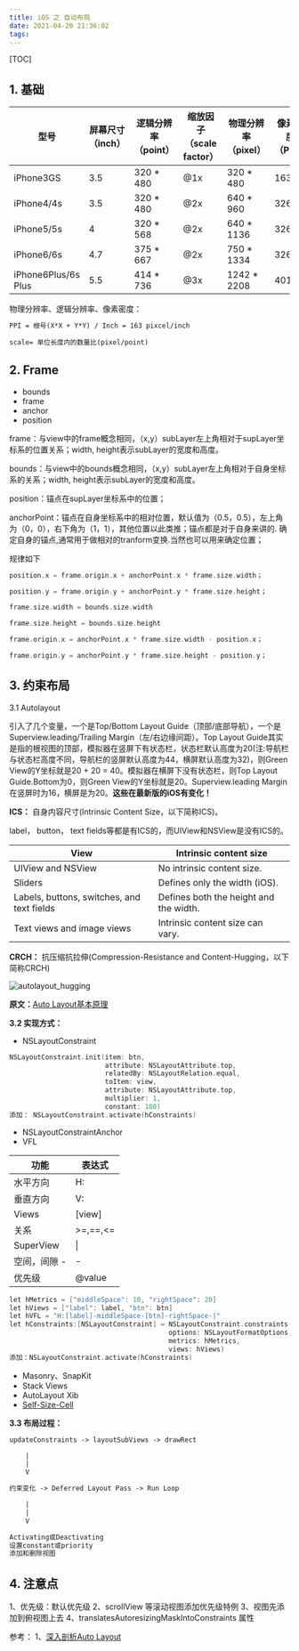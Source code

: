 ```yaml
---
title: iOS 之 自动布局
date: 2021-04-20 21:36:02
tags:  
---
```



[TOC]

## 1. 基础

| 型号                | 屏幕尺寸（inch） | 逻辑分辨率（point） | 缩放因子（scale factor） | 物理分辨率（pixel） | 像素密度（PPI） |
| ------------------- | ---------------- | ------------------- | ------------------------ | ------------------- | --------------- |
| iPhone3GS           | 3.5              | 320 * 480           | @1x                      | 320 * 480           | 163             |
| iPhone4/4s          | 3.5              | 320 * 480           | @2x                      | 640 * 960           | 326             |
| iPhone5/5s          | 4                | 320 * 568           | @2x                      | 640 * 1136          | 326             |
| iPhone6/6s          | 4.7              | 375 * 667           | @2x                      | 750 * 1334          | 326             |
| iPhone6Plus/6s Plus | 5.5              | 414 * 736           | @3x                      | 1242 * 2208         | 401             |

物理分辨率、逻辑分辨率、像素密度：

```latex
PPI = 根号(X*X + Y*Y) / Inch = 163 pixcel/inch
    
scale= 单位长度内的数量比(pixel/point)
```

## 2. Frame

* bounds
* frame
* anchor
* position

frame：与view中的frame概念相同，（x,y）subLayer左上角相对于supLayer坐标系的位置关系；width, height表示subLayer的宽度和高度。

bounds：与view中的bounds概念相同，（x,y）subLayer左上角相对于自身坐标系的关系；width, height表示subLayer的宽度和高度。

position：锚点在supLayer坐标系中的位置；

anchorPoint：锚点在自身坐标系中的相对位置，默认值为（0.5，0.5），左上角为（0，0），右下角为（1，1），其他位置以此类推；锚点都是对于自身来讲的. 确定自身的锚点,通常用于做相对的tranform变换.当然也可以用来确定位置；

规律如下

```objective-c
position.x = frame.origin.x + anchorPoint.x * frame.size.width；      

position.y = frame.origin.y + anchorPoint.y * frame.size.height；

frame.size.width = bounds.size.width

frame.size.height = bounds.size.height

frame.origin.x = anchorPoint.x * frame.size.width - position.x；

frame.origin.y = anchorPoint.y * frame.size.height - position.y；
```

## 3. 约束布局

3.1 Autolayout

引入了几个变量，一个是Top/Bottom Layout Guide（顶部/底部导航），一个是Superview.leading/Trailing Margin（左/右边缘间距）。Top Layout Guide其实是指的根视图的顶部，模拟器在竖屏下有状态栏，状态栏默认高度为20(注:导航栏与状态栏高度不同，导航栏的竖屏默认高度为44，横屏默认高度为32)，则Green View的Y坐标就是20 + 20 = 40。模拟器在横屏下没有状态栏，则Top Layout Guide.Bottom为0，则Green View的Y坐标就是20。Superview.leading Margin在竖屏时为16，横屏是为20。**这些在最新版的iOS有变化！**

**ICS：** 自身内容尺寸(Intrinsic Content Size，以下简称ICS)。

label， button， text fields等都是有ICS的，而UIView和NSView是没有ICS的。

 | View                                       | Intrinsic content size                 |
 | ------------------------------------------ | -------------------------------------- |
 | UIView and NSView                          | No intrinsic content size.             |
 | Sliders                                    | Defines only the width (iOS).          |
 | Labels, buttons, switches, and text fields | Defines both the height and the width. |
 | Text views and image views                 | Intrinsic content size can vary.       |

**CRCH：** 抗压缩抗拉伸(Compression-Resistance and Content-Hugging，以下简称CRCH)

![autolayout_hugging](resources/autolayout_hugging.png)

**原文：**[Auto Layout基本原理](https://www.jianshu.com/p/c6541ff0bdaf)

**3.2 实现方式：**

* NSLayoutConstraint

```objective-c
NSLayoutConstraint.init(item: btn,
                        attribute: NSLayoutAttribute.top,
                        relatedBy: NSLayoutRelation.equal,
                        toItem: view,
                        attribute: NSLayoutAttribute.top,
                        multiplier: 1,
                        constant: 180)
添加： NSLayoutConstraint.activate(hConstraints)
```

* NSLayoutConstraintAnchor
* VFL

| 功能         | 表达式   |
| ------------ | -------- |
| 水平方向     | H:       |
| 垂直方向     | V:       |
| Views        | [view]   |
| 关系         | >=,==,<= |
| SuperView    | \|       |
| 空间，间隙 - | -        |
| 优先级       | @value   |

```objective-c
let hMetrics = ["middleSpace": 10, "rightSpace": 20]
let hViews = ["label": label, "btn": btn]
let hVFL = "H:[label]-middleSpace-[btn]-rightSpace-|"
let hConstraints:[NSLayoutConstraint] = NSLayoutConstraint.constraints(withVisualFormat: hVFL,
                                        options: NSLayoutFormatOptions.directionLeadingToTrailing,
                                        metrics: hMetrics,
                                        views: hViews)
添加：NSLayoutConstraint.activate(hConstraints)
```

* Masonry、SnapKit
* Stack Views
* AutoLayout Xib
* [Self-Size-Cell](https://www.appcoda.com/self-sizing-cells/)

**3.3 布局过程：**

```txt
updateConstraints -> layoutSubViews -> drawRect

    |
    |
    V

约束变化 -> Deferred Layout Pass -> Run Loop

    |
    |
    V

Activating或Deactivating
设置constant或priority
添加和删除视图
```

## 4. 注意点

1、优先级：默认优先级
2、scrollView 等滚动视图添加优先级特例
3、视图先添加到俯视图上去
4、translatesAutoresizingMaskIntoConstraints 属性

参考：
1、[深入剖析Auto Layout](https://www.jianshu.com/p/d060bef3d620)
